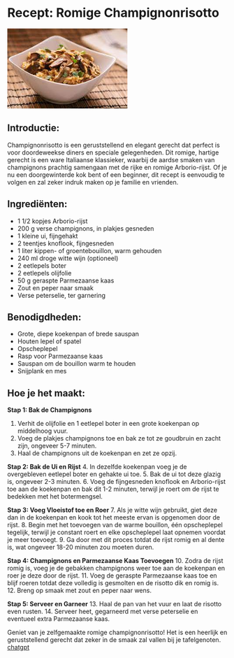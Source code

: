 # Recept: Romige Champignonrisotto
![lekkerhmmmmmmmmmmmmmmm](download.jfif)

## Introductie:
Champignonrisotto is een geruststellend en elegant gerecht dat perfect is voor doordeweekse diners en speciale gelegenheden. Dit romige, hartige gerecht is een ware Italiaanse klassieker, waarbij de aardse smaken van champignons prachtig samengaan met de rijke en romige Arborio-rijst. Of je nu een doorgewinterde kok bent of een beginner, dit recept is eenvoudig te volgen en zal zeker indruk maken op je familie en vrienden.


## Ingrediënten:
- 1 1/2 kopjes Arborio-rijst
- 200 g verse champignons, in plakjes gesneden
- 1 kleine ui, fijngehakt
- 2 teentjes knoflook, fijngesneden
- 1 liter kippen- of groentebouillon, warm gehouden
- 240 ml droge witte wijn (optioneel)
- 2 eetlepels boter
- 2 eetlepels olijfolie
- 50 g geraspte Parmezaanse kaas
- Zout en peper naar smaak
- Verse peterselie, ter garnering

## Benodigdheden:
- Grote, diepe koekenpan of brede sauspan
- Houten lepel of spatel
- Opscheplepel
- Rasp voor Parmezaanse kaas
- Sauspan om de bouillon warm te houden
- Snijplank en mes

## Hoe je het maakt:

**Stap 1: Bak de Champignons**
1. Verhit de olijfolie en 1 eetlepel boter in een grote koekenpan op middelhoog vuur.
2. Voeg de plakjes champignons toe en bak ze tot ze goudbruin en zacht zijn, ongeveer 5-7 minuten.
3. Haal de champignons uit de koekenpan en zet ze opzij.

**Stap 2: Bak de Ui en Rijst**
4. In dezelfde koekenpan voeg je de overgebleven eetlepel boter en gehakte ui toe.
5. Bak de ui tot deze glazig is, ongeveer 2-3 minuten.
6. Voeg de fijngesneden knoflook en Arborio-rijst toe aan de koekenpan en bak dit 1-2 minuten, terwijl je roert om de rijst te bedekken met het botermengsel.

**Stap 3: Voeg Vloeistof toe en Roer**
7. Als je witte wijn gebruikt, giet deze dan in de koekenpan en kook tot het meeste ervan is opgenomen door de rijst.
8. Begin met het toevoegen van de warme bouillon, één opscheplepel tegelijk, terwijl je constant roert en elke opscheplepel laat opnemen voordat je meer toevoegt.
9. Ga door met dit proces totdat de rijst romig en al dente is, wat ongeveer 18-20 minuten zou moeten duren.

**Stap 4: Champignons en Parmezaanse Kaas Toevoegen**
10. Zodra de rijst romig is, voeg je de gebakken champignons weer toe aan de koekenpan en roer je deze door de rijst.
11. Voeg de geraspte Parmezaanse kaas toe en blijf roeren totdat deze volledig is gesmolten en de risotto dik en romig is.
12. Breng op smaak met zout en peper naar wens.

**Stap 5: Serveer en Garneer**
13. Haal de pan van het vuur en laat de risotto even rusten.
14. Serveer heet, gegarneerd met verse peterselie en eventueel extra Parmezaanse kaas.

Geniet van je zelfgemaakte romige champignonrisotto! Het is een heerlijk en geruststellend gerecht dat zeker in de smaak zal vallen bij je tafelgenoten.
[chatgpt](https://chat.openai.com/c/09b34817-2dad-4100-acd1-2243c256ebbb)